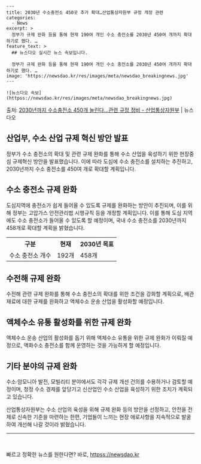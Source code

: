     ---
    title: 2030년 수소충전소 450곳 추가 확대…산업통상자원부 규정 개정 관련
    categories:
      - News
    excerpt: >
      정부가 규제 완화 등을 통해 현재 190여 개인 수소 충전소를 2030년 450여 개까지 확대하기로 했다. …
    feature_text: >
      ## 뉴스다오 실시간 뉴스 속보입니다.
    
      정부가 규제 완화 등을 통해 현재 190여 개인 수소 충전소를 2030년 450여 개까지 확대하기로 했다. …
    image: 'https://newsdao.kr/res/images/meta/newsdao_breakingnews.jpg'
    ---
    
    ![뉴스다오 속보](httpss://newsdao.kr/res/images/meta/newsdao_breakingnews.jpg)

<p>출처: <a href="httpss://newsdao.kr/3100" rel="dofollow">2030년까지 수소충전소 450개 늘린다…관련 규정 정비 - 산업통상자원부</a> | 뉴스다오</p>

<h2>산업부, 수소 산업 규제 혁신 방안 발표</h2>
<p data-ke-size="size16">정부가 수소 충전소의 확대 및 관련 규제 완화를 통해 수소 산업을 육성하기 위한 현장중심 규제혁신 방안을 발표했습니다. 이에 따라 도심에 수소 충전소를 설치하는 추진하고, 2030년까지 수소 충전소를 450여 개로 확대할 계획입니다.</p>

<h2 data-ke-size="size26">수소 충전소 규제 완화</h2>
<p data-ke-size="size16">도심지역에 충전소가 쉽게 들어올 수 있도록 규제를 완화하는 방안이 추진되며, 이를 위해 정부는 고압가스 안전관리법 시행규칙 등을 개정할 계획입니다. 이를 통해 도심 지역에도 수소 충전소가 들어올 수 있도록 할 예정이며, 국내 수소 충전소를 2030년까지 458개로 확대할 계획을 밝혔습니다.</p>

<table>
	<tr>
		<th>구분</th>
		<th>현재</th>
		<th>2030년 목표</th>
	</tr>
	<tr>
		<td>수소 충전소 개수</td>
		<td>192개</td>
		<td>458개</td>
	</tr>
</table>

<h2 data-ke-size="size26">수전해 규제 완화</h2>
<p data-ke-size="size16">수전해 관련 규제 완화를 통해 수소 충전소의 확대를 위한 조건을 강화할 계획으로, 배관 재료에 대한 규제를 완화하고 액체수소 운송 산업을 활성화할 예정입니다.</p>

<h2 data-ke-size="size26">액체수소 유통 활성화를 위한 규제 완화</h2>
<p data-ke-size="size16">액체수소 운송 산업의 활성화를 돕기 위해 액체수소 유통을 위한 규제 완화가 이뤄질 예정으로, 액화수소 충전소를 함께 운영하는 것을 가능하게 할 예정입니다.</p>

<h2 data-ke-size="size26">기타 분야의 규제 완화</h2>
<p data-ke-size="size16">수소·암모니아 발전, 모빌리티 분야에서도 각각 규제 개선 건의를 수용하거나 검토할 예정이며, 청정 수소 경제를 앞당기고 신산업인 수소 산업을 육성하기 위한 조치가 계획되고 있습니다.</p>

<p data-ke-size="size16">산업통상자원부는 수소 산업의 육성을 위해 규제 완화 등의 방안을 선정하고, 안전을 전제로 신속한 기준을 마련하는 한편, 기업들이 느끼는 현장 애로사항을 지속적으로 발굴하여 개선해 나갈 것이라 밝혔습니다.</p>

<hr />
<p data-ke-size="size16">&nbsp;</p> 

빠르고 정확한 뉴스를 원한다면? 바로, <a href="httpss://newsdao.kr" rel="dofollow">httpss://newsdao.kr</a>


    